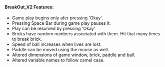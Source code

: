 #### BreakOut_V2 Features:

* Game play begins only afer pressing 'Okay'.
* Pressing Space Bar during game play pauses it.
* Play can be resumed by pressing 'Okay'
* Bricks have random numbers associated with them.  Hit that many times to break brick.
* Speed of ball increases when lives are lost.
* Paddle can be moved using the mouse as well. 
* Altered dimensions of game window, brick, paddle  and ball.
* Altered variable names to follow camel case.
